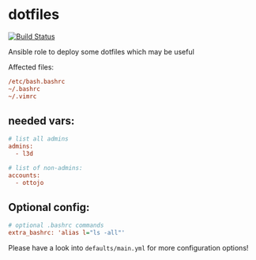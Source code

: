  dotfiles
==========
[![Build Status](https://travis-ci.org/chaos-bodensee/role_dotfiles.svg?branch=master)](https://travis-ci.org/chaos-bodensee/role_dotfiles)

Ansible role to deploy some dotfiles which may be useful

Affected files:
```ini
/etc/bash.bashrc
~/.bashrc
~/.vimrc
```
 needed vars:
---------------
```ini
# list all admins
admins:
  - l3d

# list of non-admins:
accounts:
  - ottojo
```

 Optional config:
-----------------
```ini
# optional .bashrc commands
extra_bashrc: 'alias l="ls -all"'
```

Please have a look into ``defaults/main.yml`` for more configuration options!
